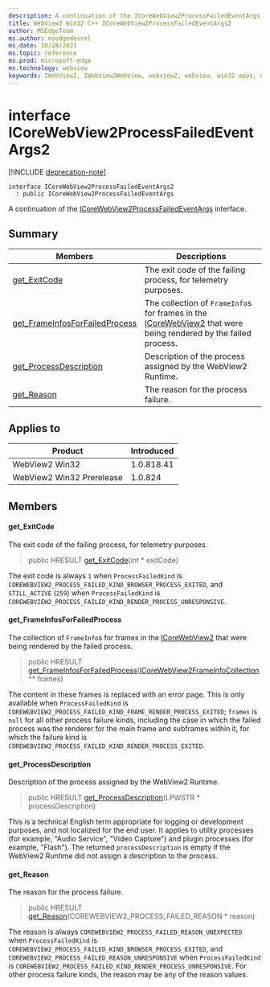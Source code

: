 ```yaml
---
description: A continuation of the ICoreWebView2ProcessFailedEventArgs interface.
title: WebView2 Win32 C++ ICoreWebView2ProcessFailedEventArgs2
author: MSEdgeTeam
ms.author: msedgedevrel
ms.date: 10/28/2021
ms.topic: reference
ms.prod: microsoft-edge
ms.technology: webview
keywords: IWebView2, IWebView2WebView, webview2, webview, win32 apps, win32, edge, ICoreWebView2, ICoreWebView2Controller, browser control, edge html, ICoreWebView2ProcessFailedEventArgs2
---
```


# interface ICoreWebView2ProcessFailedEventArgs2

[!INCLUDE [deprecation-note](../includes/deprecation-note.md)]

```
interface ICoreWebView2ProcessFailedEventArgs2
  : public ICoreWebView2ProcessFailedEventArgs
```

A continuation of the [ICoreWebView2ProcessFailedEventArgs](icorewebview2processfailedeventargs.md) interface.

## Summary

 Members                        | Descriptions
--------------------------------|---------------------------------------------
[get_ExitCode](#get_exitcode) | The exit code of the failing process, for telemetry purposes.
[get_FrameInfosForFailedProcess](#get_frameinfosforfailedprocess) | The collection of `FrameInfo`s for frames in the [ICoreWebView2](icorewebview2.md) that were being rendered by the failed process.
[get_ProcessDescription](#get_processdescription) | Description of the process assigned by the WebView2 Runtime.
[get_Reason](#get_reason) | The reason for the process failure.

## Applies to

Product                         | Introduced
--------------------------------|---------------------------------------------
WebView2 Win32            |    1.0.818.41
WebView2 Win32 Prerelease |    1.0.824

## Members

#### get_ExitCode

The exit code of the failing process, for telemetry purposes.

> public HRESULT [get_ExitCode](#get_exitcode)(int * exitCode)

The exit code is always `1` when `ProcessFailedKind` is `COREWEBVIEW2_PROCESS_FAILED_KIND_BROWSER_PROCESS_EXITED`, and `STILL_ACTIVE` (`259`) when `ProcessFailedKind` is `COREWEBVIEW2_PROCESS_FAILED_KIND_RENDER_PROCESS_UNRESPONSIVE`.

#### get_FrameInfosForFailedProcess

The collection of `FrameInfo`s for frames in the [ICoreWebView2](icorewebview2.md) that were being rendered by the failed process.

> public HRESULT [get_FrameInfosForFailedProcess](#get_frameinfosforfailedprocess)([ICoreWebView2FrameInfoCollection](icorewebview2frameinfocollection.md) ** frames)

The content in these frames is replaced with an error page. This is only available when `ProcessFailedKind` is `COREWEBVIEW2_PROCESS_FAILED_KIND_FRAME_RENDER_PROCESS_EXITED`; `frames` is `null` for all other process failure kinds, including the case in which the failed process was the renderer for the main frame and subframes within it, for which the failure kind is `COREWEBVIEW2_PROCESS_FAILED_KIND_RENDER_PROCESS_EXITED`.

#### get_ProcessDescription

Description of the process assigned by the WebView2 Runtime.

> public HRESULT [get_ProcessDescription](#get_processdescription)(LPWSTR * processDescription)

This is a technical English term appropriate for logging or development purposes, and not localized for the end user. It applies to utility processes (for example, "Audio Service", "Video Capture") and plugin processes (for example, "Flash"). The returned `processDescription` is empty if the WebView2 Runtime did not assign a description to the process.

#### get_Reason

The reason for the process failure.

> public HRESULT [get_Reason](#get_reason)(COREWEBVIEW2_PROCESS_FAILED_REASON * reason)

The reason is always `COREWEBVIEW2_PROCESS_FAILED_REASON_UNEXPECTED` when `ProcessFailedKind` is `COREWEBVIEW2_PROCESS_FAILED_KIND_BROWSER_PROCESS_EXITED`, and `COREWEBVIEW2_PROCESS_FAILED_REASON_UNRESPONSIVE` when `ProcessFailedKind` is `COREWEBVIEW2_PROCESS_FAILED_KIND_RENDER_PROCESS_UNRESPONSIVE`. For other process failure kinds, the reason may be any of the reason values.

